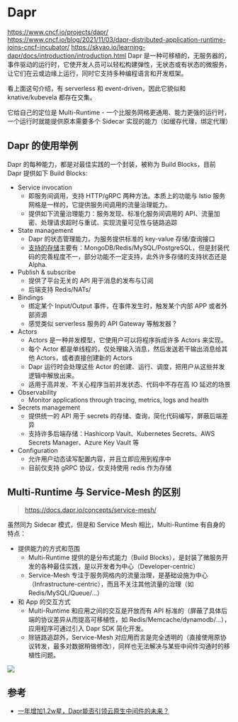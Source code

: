 # Dapr
https://www.cncf.io/projects/dapr/
https://www.cncf.io/blog/2021/11/03/dapr-distributed-application-runtime-joins-cncf-incubator/
https://skyao.io/learning-dapr/docs/introduction/introduction.html
Dapr 是一种可移植的，无服务器的，事件驱动的运行时，它使开发人员可以轻松构建弹性，无状态或有状态的微服务，让它们在云或边缘上运行，同时它支持多种编程语言和开发框架。

看上面这句介绍，有 serverless 和 event-driven，因此它貌似和 knative/kubevela 都存在交集。

它给自己的定位是 Multi-Runtime - 一个比服务网格更通用、能力更强的运行时，一个运行时就能提供原本需要多个 Sidecar 实现的能力（如缓存代理，绑定代理）

## Dapr 的使用举例

Dapr 的每种能力，都是对最佳实践的一个封装，被称为 Build Blocks，目前 Dapr 提供如下 Build Blocks:

- Service invocation
  - 即服务间调用，支持 HTTP/gRPC 两种方法。本质上的功能与 Istio 服务网格是一样的，它提供服务间调用的流量治理能力。
  - 提供如下流量治理能力：服务发现、标准化服务间调用的 API、流量加密、处理请求超时与重试、实现流量可见性与链路追踪
- State management
  - Dapr 的状态管理能力，为服务提供标准的 key-value 存储/查询接口
  - [支持的存储](https://docs.dapr.io/reference/components-reference/supported-state-stores/)主要有：MongoDB/Redis/MySQL/PostgreSQL，但是封装代码的完善程度不一，部分功能不一定支持，此外许多存储的支持状态还是 Alpha.
- Publish & subscribe
  - 提供了平台无关的 API 用于消息的发布与订阅
  - 后端支持 Redis/NATs/
- Bindings
  - 绑定某个 Input/Output 事件，在事件发生时，触发某个内部 APP 或者外部资源
  - 感觉类似 serverless 服务的 API Gateway 等触发器？
- Actors
  - Actors 是一种并发模型，它使用户可以将程序拆成许多 Actors 来实现。
  - 每个 Actor 都是单线程的，仅处理输入消息，然后发送若干输出消息给其他 Actors，或者直接创建新的 Actors
  - Dapr 运行时会处理这些 Actor 的创建、运行、调度，把用户从这些并发逻辑中解放出来。
  - 适用于高并发、不关心程序当前并发状态、代码中不存在高 IO 延迟的场景
- Observability
  - Monitor applications through tracing, metrics, logs and health
- Secrets management
  - 提供统一的 API 用于 secrets 的存储、查询，简化代码编写，屏蔽后端差异
  - 支持许多后端存储：Hashicorp Vault、Kubernetes Secrets、AWS Secrets Manager、Azure Key Vault 等
- Configuration
  - 允许用户动态读写配置内容，并且立即应用到程序中
  - 目前仅支持 gRPC 协议，仅支持使用 redis 作为存储


## Multi-Runtime 与 Service-Mesh 的区别

>https://docs.dapr.io/concepts/service-mesh/

虽然同为 Sidecar 模式，但是和 Service Mesh 相比，Multi-Runtime 有自身的特点：

- 提供能力的方式和范围
  - Multi-Runtime 提供的是分布式能力（Build Blocks），是封装了微服务开发的各种最佳实践，是以开发者为中心（Developer-centric）
  - Service-Mesh 专注于服务网格内的流量治理，是基础设施为中心（Infrastructure-centric），而且不关注其他流量的治理（如 Redis/MySQL/Queue/...）
- 和 App 的交互方式
  - Multi-Runtime 和应用之间的交互是开放而有 API 标准的（屏蔽了具体后端的协议差异从而提高可移植性，如 Redis/Memcache/dynamodb/...），应用程序可通过引入 Dapr SDK 简化开发。
  - 除链路追踪外，Service-Mesh 对应用而言是完全透明的（直接使用原协议转发，最多对数据稍做修改），同样也无法解决与某些中间件沟通时的移植性问题。

![](./_imgs/multiruntime-vs-servicemesh.webp)

## 参考

- [一年增加1.2w星，Dapr能否引领云原生中间件的未来？](https://mp.weixin.qq.com/s/KSln4MPWQHICIDeHiY-nWg)


